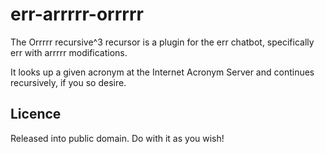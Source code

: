 err-arrrrr-orrrrr
============

The Orrrrr recursive^3 recursor is a plugin for the err chatbot, specifically err with arrrrr modifications.

It looks up a given acronym at the Internet Acronym Server and continues recursively, if you so desire.

Licence
-------

Released into public domain. Do with it as you wish!

